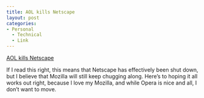 ```yaml
---
title: AOL kills Netscape
layout: post
categories:
- Personal
  - Technical
  - Link
---
```

[AOL kills Netscape][1]

If I read this right, this means that Netscape has effectively been shut down, but I believe that Mozilla will still keep chugging along. Here’s to hoping it all works out right, because I love my Mozilla, and while Opera is nice and all, I don’t want to move.

 [1]: http://www.theregister.co.uk/content/4/31765.html "AOL kills Netscape"